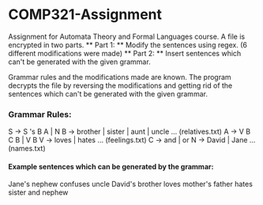 # COMP321-Assignment
Assignment for Automata Theory and Formal Languages course.
A file is encrypted in two parts.
** Part 1: **
Modify the sentences using regex. (6 different modifications were made)
** Part 2: **
Insert sentences which can't be generated with the given grammar.

Grammar rules and the modifications made are known. The program decrypts the file by reversing the modifications and getting rid of the sentences which can't be generated with the given grammar.

### Grammar Rules:
S -> S 's B A | N
B -> brother | sister | aunt | uncle ... (relatives.txt)
A -> V B C B | V B
V -> loves | hates ... (feelings.txt)
C -> and | or
N -> David | Jane ... (names.txt)

#### Example sentences which can be generated by the grammar:
Jane's nephew confuses uncle
David's brother loves mother's father hates sister and nephew
